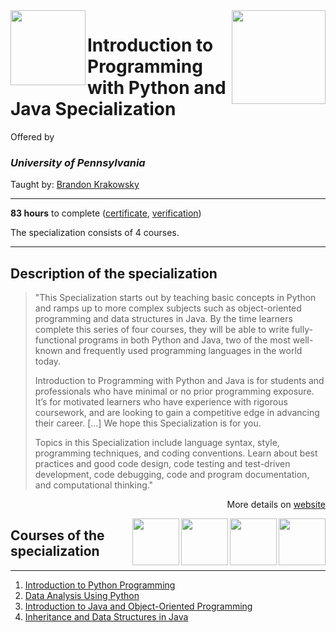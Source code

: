 <a href="https://www.coursera.org/specializations/programming-python-java">
  <img src="/img/Introduction_to_Programming_with_Python_and_Java_Specialization_logo.avif" width="150" align="right">
</a>

<img src="https://upload.wikimedia.org/wikipedia/commons/9/92/UPenn_shield_with_banner.svg" width="120" height="120" align="left">

# Introduction to Programming with Python and Java Specialization

Offered by 
### *University of Pennsylvania*

Taught by: [Brandon Krakowsky](https://www.coursera.org/instructor/brandonkrakowsky)

---

**83 hours** to complete ([certificate](./Coursera_Certificate_Introduction_to_Programming_with_Python_and_Java_Specialization.pdf), [verification](https://coursera.org/verify/specialization/9N4TN26G4TKE))

The specialization consists of 4 courses. 

---

## Description of the specialization

>"This Specialization starts out by teaching basic concepts in Python and ramps up to more complex subjects such as object-oriented programming and data structures in Java. By the time learners complete this series of four courses, they will be able to write fully-functional programs in both Python and Java, two of the most well-known and frequently used programming languages in the world today.
>
>Introduction to Programming with Python and Java is for students and professionals who have minimal or no prior programming exposure. It’s for motivated learners who have experience with rigorous coursework, and are looking to gain a competitive edge in advancing their career.  \[...\] We hope this Specialization is for you.
>
>Topics in this Specialization include language syntax, style, programming techniques, and coding conventions. Learn about best practices and good code design, code testing and test-driven development, code debugging, code and program documentation, and computational thinking."

<p align="right">More details on <a href="https://www.coursera.org/specializations/programming-python-java">website</a></p>

<a href="https://www.coursera.org/learn/java-inheritance-data-structures">
  <img src="/img/Inheritance_and_Data_Structures_in_Java_logo.avif" width="75" align="right">
</a>
<a href="https://www.coursera.org/learn/java-object-oriented-programming">
  <img src="/img/Introduction_to_Java_and_Object-Oriented_Programming_logo.avif" width="75" align="right">
</a>
<a href="https://www.coursera.org/learn/data-analysis-python">
  <img src="/img/Data_Analysis_Using_Python_logo.avif" width="75" align="right">
</a>
<a href="https://www.coursera.org/learn/python-programming-intro">
  <img src="/img/Introduction_to_Python_Programming_logo.avif" width="75" align="right">
</a>

## Courses of the specialization

---

1. [Introduction to Python Programming](./Introduction%20to%20Python%20Programming)
2. [Data Analysis Using Python](./Data%20Analysis%20Using%20Python)
3. [Introduction to Java and Object-Oriented Programming](./Introduction%20to%20Java%20and%20Object-Oriented%20Programming)
4. [Inheritance and Data Structures in Java](./Inheritance%20and%20Data%20Structures%20in%20Java)

